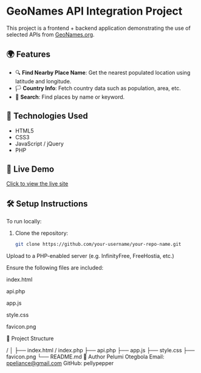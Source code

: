 # GeoNames API Integration Project

This project is a frontend + backend application demonstrating the use of selected APIs from [GeoNames.org](http://www.geonames.org/).

## 🌍 Features

- 🔍 **Find Nearby Place Name**: Get the nearest populated location using latitude and longitude.
- 🏳️ **Country Info**: Fetch country data such as population, area, etc.
- 📌 **Search**: Find places by name or keyword.

## 🧰 Technologies Used

- HTML5
- CSS3
- JavaScript / jQuery
- PHP


## 🚀 Live Demo

[Click to view the live site](http://pelumi.infy.uk)

## 🛠️ Setup Instructions

To run locally:

1. Clone the repository:
   ```bash
   git clone https://github.com/your-username/your-repo-name.git
Upload to a PHP-enabled server (e.g. InfinityFree, FreeHostia, etc.)

Ensure the following files are included:

index.html 

api.php

app.js

style.css

favicon.png


📂 Project Structure

/
│
├── index.html / index.php
├── api.php
├── app.js
├── style.css
├── favicon.png
└── README.md
👤 Author
Pelumi Otegbola
Email: ppeliance@gmail.com
GitHub: pellypepper

